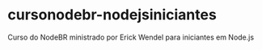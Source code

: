 # cursonodebr-nodejsiniciantes
Curso do NodeBR ministrado por Erick Wendel para iniciantes em Node.js
